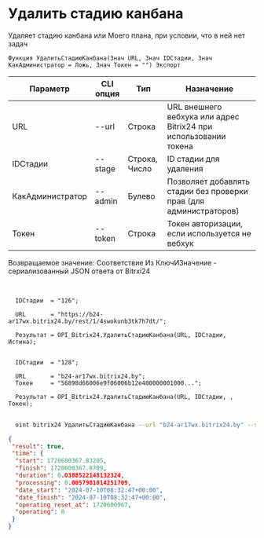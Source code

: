 ﻿---
sidebar_position: 2
---

# Удалить стадию канбана
 Удаляет стадию канбана или Моего плана, при условии, что в ней нет задач



`Функция УдалитьСтадиюКанбана(Знач URL, Знач IDСтадии, Знач КакАдминистратор = Ложь, Знач Токен = "") Экспорт`

  | Параметр | CLI опция | Тип | Назначение |
  |-|-|-|-|
  | URL | --url | Строка | URL внешнего вебхука или адрес Bitrix24 при использовании токена |
  | IDСтадии | --stage | Строка, Число | ID стадии для удаления |
  | КакАдминистратор | --admin | Булево | Позволяет добавлять стадии без проверки прав (для администраторов) |
  | Токен | --token | Строка | Токен авторизации, если используется не вебхук |

  
  Возвращаемое значение:   Соответствие Из КлючИЗначение - сериализованный JSON ответа от Bitrxi24

<br/>




```bsl title="Пример кода"
  IDСтадии  = "126";
  
  URL       = "https://b24-ar17wx.bitrix24.by/rest/1/4swokunb3tk7h7dt/";
  
  Результат = OPI_Bitrix24.УдалитьСтадиюКанбана(URL, IDСтадии, Истина);
  
  
  IDСтадии  = "128";
  
  URL       = "b24-ar17wx.bitrix24.by";
  Токен     = "56898d66006e9f06006b12e400000001000...";
  
  Результат = OPI_Bitrix24.УдалитьСтадиюКанбана(URL, IDСтадии, , Токен);
```
	


```sh title="Пример команды CLI"
    
  oint bitrix24 УдалитьСтадиюКанбана --url "b24-ar17wx.bitrix24.by" --stage "128" --admin %admin% --token "56898d66006e9f06006b12e400000001000..."

```

```json title="Результат"
{
 "result": true,
 "time": {
  "start": 1720600367.83205,
  "finish": 1720600367.8709,
  "duration": 0.0388522148132324,
  "processing": 0.0057981014251709,
  "date_start": "2024-07-10T08:32:47+00:00",
  "date_finish": "2024-07-10T08:32:47+00:00",
  "operating_reset_at": 1720600967,
  "operating": 0
 }
}
```
